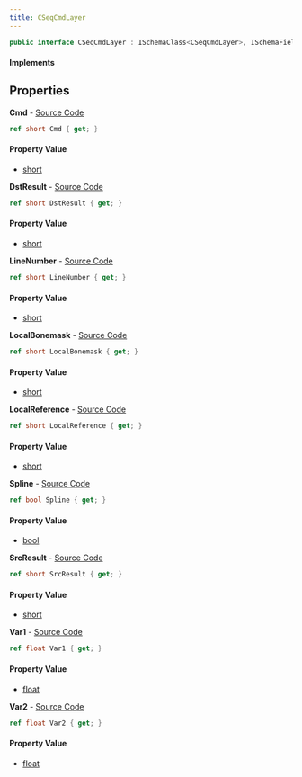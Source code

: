 ```yaml
---
title: CSeqCmdLayer
---
```


```csharp
public interface CSeqCmdLayer : ISchemaClass<CSeqCmdLayer>, ISchemaField, ISchemaClass, INativeHandle
```

#### Implements

## Properties

**Cmd** - [Source Code](https://github.com/swiftly-solution/swiftlys2/blob/master/managed/src/SwiftlyS2.Generated/Schemas/Interfaces/CSeqCmdLayer.cs#L16)

```csharp
ref short Cmd { get; }
```

#### Property Value

- [short](https://learn.microsoft.com/dotnet/api/system.int16)

**DstResult** - [Source Code](https://github.com/swiftly-solution/swiftlys2/blob/master/managed/src/SwiftlyS2.Generated/Schemas/Interfaces/CSeqCmdLayer.cs#L22)

```csharp
ref short DstResult { get; }
```

#### Property Value

- [short](https://learn.microsoft.com/dotnet/api/system.int16)

**LineNumber** - [Source Code](https://github.com/swiftly-solution/swiftlys2/blob/master/managed/src/SwiftlyS2.Generated/Schemas/Interfaces/CSeqCmdLayer.cs#L32)

```csharp
ref short LineNumber { get; }
```

#### Property Value

- [short](https://learn.microsoft.com/dotnet/api/system.int16)

**LocalBonemask** - [Source Code](https://github.com/swiftly-solution/swiftlys2/blob/master/managed/src/SwiftlyS2.Generated/Schemas/Interfaces/CSeqCmdLayer.cs#L20)

```csharp
ref short LocalBonemask { get; }
```

#### Property Value

- [short](https://learn.microsoft.com/dotnet/api/system.int16)

**LocalReference** - [Source Code](https://github.com/swiftly-solution/swiftlys2/blob/master/managed/src/SwiftlyS2.Generated/Schemas/Interfaces/CSeqCmdLayer.cs#L18)

```csharp
ref short LocalReference { get; }
```

#### Property Value

- [short](https://learn.microsoft.com/dotnet/api/system.int16)

**Spline** - [Source Code](https://github.com/swiftly-solution/swiftlys2/blob/master/managed/src/SwiftlyS2.Generated/Schemas/Interfaces/CSeqCmdLayer.cs#L26)

```csharp
ref bool Spline { get; }
```

#### Property Value

- [bool](https://learn.microsoft.com/dotnet/api/system.boolean)

**SrcResult** - [Source Code](https://github.com/swiftly-solution/swiftlys2/blob/master/managed/src/SwiftlyS2.Generated/Schemas/Interfaces/CSeqCmdLayer.cs#L24)

```csharp
ref short SrcResult { get; }
```

#### Property Value

- [short](https://learn.microsoft.com/dotnet/api/system.int16)

**Var1** - [Source Code](https://github.com/swiftly-solution/swiftlys2/blob/master/managed/src/SwiftlyS2.Generated/Schemas/Interfaces/CSeqCmdLayer.cs#L28)

```csharp
ref float Var1 { get; }
```

#### Property Value

- [float](https://learn.microsoft.com/dotnet/api/system.single)

**Var2** - [Source Code](https://github.com/swiftly-solution/swiftlys2/blob/master/managed/src/SwiftlyS2.Generated/Schemas/Interfaces/CSeqCmdLayer.cs#L30)

```csharp
ref float Var2 { get; }
```

#### Property Value

- [float](https://learn.microsoft.com/dotnet/api/system.single)

